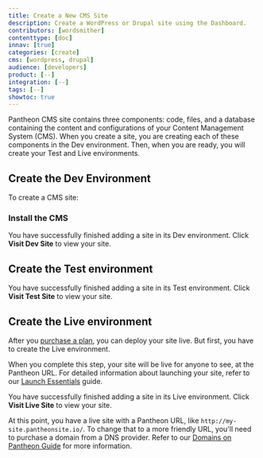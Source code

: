 ```yaml
---
title: Create a New CMS Site
description: Create a WordPress or Drupal site using the Dashboard.
contributors: [wordsmither]
contenttype: [doc]
innav: [true]
categories: [create]
cms: [wordpress, drupal]
audience: [developers]
product: [--]
integration: [--]
tags: [--]
showtoc: true
---
```


 Pantheon CMS site contains three components: code, files, and a database containing the content and configurations of your Content Management System (CMS). When you create a site, you are creating each of these components in the Dev environment. Then, when you are ready, you will create your Test and Live environments.

 <Wistia src="kprkgaikos" />

## Create the Dev Environment

To create a CMS site:


<Partial file="dashboard-site-creation-1.md" />


### Install the CMS

<Partial file="cms-dev.md" />

You have successfully finished adding a site in its Dev environment.  Click **Visit Dev Site** to view your site.

## Create the Test environment

<Partial file="test-initialize.md" />

You have successfully finished adding a site in its Test environment.  Click **Visit Test Site** to view your site.

## Create the Live environment

After you [purchase a plan](/guides/getstarted/purchase), you can deploy your site live.  But first, you have to create the Live environment.

<Alert title="Warning" type="danger" >

When you complete this step, your site will be live for anyone to see, at the Pantheon URL. For detailed information about launching your site, refer to our [Launch Essentials](/guides/launch/) guide.

</Alert>

<Partial file="live-initialize.md" />

You have successfully finished adding a site in its Live environment.  Click **Visit Live Site** to view your site.

At this point, you have a live site with a Pantheon URL, like `http://my-site.pantheonsite.io/`. To change that to a more friendly URL, you'll need to purchase a domain from a DNS provider.  Refer to our [Domains on Pantheon Guide](/guides/domains) for more information.
